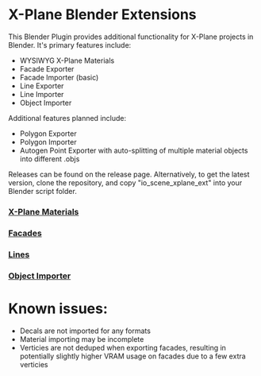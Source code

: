 # X-Plane Blender Extensions
This Blender Plugin provides additional functionality for X-Plane projects in Blender. It's primary features include:
- WYSIWYG X-Plane Materials
- Facade Exporter
- Facade Importer (basic)
- Line Exporter
- Line Importer
- Object Importer

Additional features planned include:
- Polygon Exporter
- Polygon Importer
- Autogen Point Exporter with auto-splitting of multiple material objects into different .objs

Releases can be found on the release page. Alternatively, to get the latest version, clone the repository, and copy "io_scene_xplane_ext" into your Blender script folder.

### [X-Plane Materials](https://github.com/Connor-Russell/Blender-X-Plane-Extensions/wiki/X%E2%80%90Plane-Materials)

### [Facades](https://github.com/Connor-Russell/Blender-X-Plane-Extensions/wiki/X%E2%80%90Plane-Facades)

### [Lines](https://github.com/Connor-Russell/Blender-X-Plane-Extensions/wiki/X%E2%80%90Plane-Line)

### [Object Importer](https://github.com/Connor-Russell/Blender-X-Plane-Extensions/wiki/X%E2%80%90Plane-Object-Importing)

# Known issues:
- Decals are not imported for any formats
- Material importing may be incomplete
- Verticies are not deduped when exporting facades, resulting in potentially slightly higher VRAM usage on facades due to a few extra verticies
